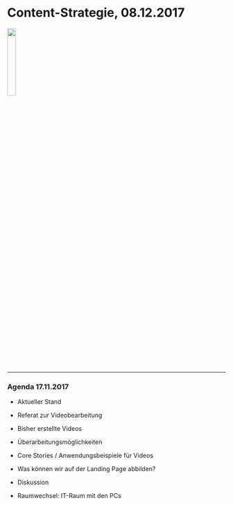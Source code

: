 # Content-Strategie, 08.12.2017

<img src="https://raw.githubusercontent.com/StefanDAmore/hochschule_27102017/master/images/1210656.jpg" width="20%" height="20%" border="0" />

---

### Agenda 17.11.2017

- Aktueller Stand

- Referat zur Videobearbeitung
- Bisher erstellte Videos
- Überarbeitungsmöglichkeiten
- Core Stories / Anwendungsbeispiele für Videos
- Was können wir auf der Landing Page abbilden?
- Diskussion
- Raumwechsel: IT-Raum mit den PCs
